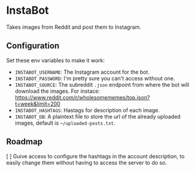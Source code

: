 
InstaBot
========

Takes images from Reddit and post them to Instagram.

## Configuration

Set these env variables to make it work:

- `INSTABOT_USERNAME`: The Instagram account for the bot.
- `INSTABOT_PASSWORD`: I'm pretty sure you can't access without one. 
- `INSTABOT_SOURCE`: The subreddit `.json` endpoint from where the bot will download the images. For instace: <https://www.reddit.com/r/wholesomememes/top.json?t=week&limit=200>
- `INSTABOT_HASHTAGS`: Hastags for description of each image.
- `INSTABOT_DB`: A plaintext file to store the url of the already uploaded images, default is `~/uploaded-posts.txt`.

## Roadmap

[ ] Guive access to configure the hashtags in the account description, to easily change them without having to access the server to do so.